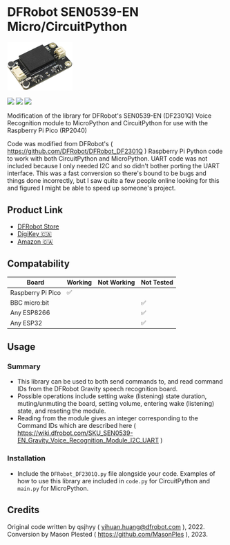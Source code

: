 # DFRobot SEN0539-EN Micro/CircuitPython

<img src="/Images/board.png" width=30%>

![](https://img.shields.io/badge/Raspberry%20Pi-A22846?style=for-the-badge&logo=Raspberry%20Pi&logoColor=white) ![](https://img.shields.io/badge/adafruit-000000?style=for-the-badge&logo=adafruit&logoColor=white) ![](https://img.shields.io/badge/espressif-%23E7352C.svg?&style=for-the-badge&logo=espressif&logoColor=white)



Modification of the library for DFRobot's SEN0539-EN (DF2301Q) Voice Recognition module to MicroPython and CircuitPython for use with the Raspberry Pi Pico (RP2040)

Code was modified from DFRobot's ( https://github.com/DFRobot/DFRobot_DF2301Q ) Raspberry Pi Python code to work with both CircuitPython and MicroPython. UART code was not included because I only needed I2C and so didn't bother porting the UART interface. This was a fast conversion so there's bound to be bugs and things done incorrectly, but I saw quite a few people online looking for this and figured I might be able to speed up someone's project.

## Product Link

- [DFRobot Store](https://www.dfrobot.com/product-2665.html)
- [DigiKey 🇨🇦](https://www.digikey.ca/en/products/detail/dfrobot/SEN0539-EN/20500165) 
- [Amazon 🇨🇦](https://www.amazon.ca/Gravity-Language-Learning-Recognition-Raspberry/dp/B0C5XG3BXW)

## Compatability

| Board | Working | Not Working | Not Tested |
| ----------- | ----------- | ----------- | ----------- |
| Raspberry Pi Pico | ✅ |  |  |
| BBC micro:bit |  |  | ✅ |
| Any ESP8266 |  |  | ✅ |
| Any ESP32 |  |  | ✅ | 

## Usage

### Summary

- This library can be used to both send commands to, and read command IDs from the DFRobot Gravity speech recognition board.
- Possible operations include setting wake (listening) state duration, muting/unmuting the board, setting volume, entering wake (listening) state, and reseting the module.
- Reading from the module gives an integer corresponding to the Command IDs which are described here ( https://wiki.dfrobot.com/SKU_SEN0539-EN_Gravity_Voice_Recognition_Module_I2C_UART )

### Installation

- Include the `DFRobot_DF2301Q.py` file alongside your code. Examples of how to use this library are included in `code.py` for CircuitPython and `main.py` for MicroPython.

## Credits

Original code written by qsjhyy ( yihuan.huang@dfrobot.com ), 2022. Conversion by Mason Plested ( https://github.com/MasonPles ), 2023.

